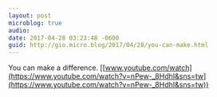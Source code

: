 ```yaml
---
layout: post
microblog: true
audio: 
date: 2017-04-28 03:23:48 -0600
guid: http://gio.micro.blog/2017/04/28/you-can-make.html
---
```

You can make a difference.  [[www.youtube.com/watch](https://www.youtube.com/watch?v=nPew-_8HdhI&sns=tw](https://www.youtube.com/watch?v=nPew-_8HdhI&sns=tw))

